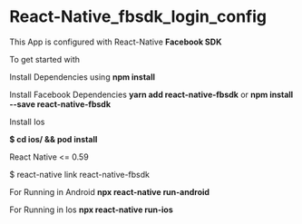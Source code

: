 # React-Native_fbsdk_login_config
This App is configured with React-Native **Facebook SDK**

To get started with

Install Dependencies using **npm install**

Install Facebook Dependencies **yarn add react-native-fbsdk** or **npm install --save react-native-fbsdk**

Install Ios 

**$ cd ios/ && pod install**

React Native <= 0.59

$ react-native link react-native-fbsdk


For Running in Android **npx react-native run-android**

For Running in Ios **npx react-native run-ios**
